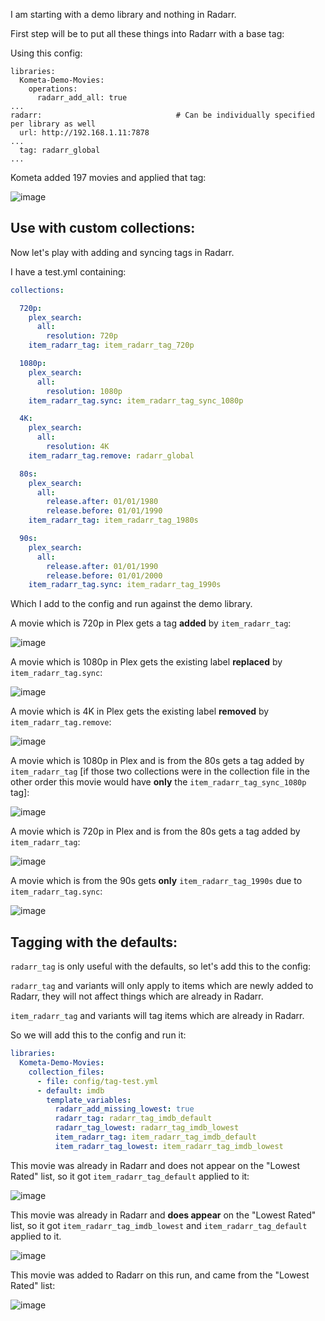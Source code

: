 I am starting with a demo library and nothing in Radarr.

First step will be to put all these things into Radarr with a base tag:

Using this config:
```
libraries:
  Kometa-Demo-Movies:
    operations:
      radarr_add_all: true
...
radarr:                              # Can be individually specified per library as well
  url: http://192.168.1.11:7878
...
  tag: radarr_global
...
```

Kometa added 197 movies and applied that tag:

![image](https://github.com/Kometa-Team/Cookbook/assets/3865541/22135e21-df46-46da-8b41-33579e27c0c7)

## Use with custom collections:

Now let's play with adding and syncing tags in Radarr.

I have a test.yml containing:
```yaml
collections:

  720p:
    plex_search:
      all:
        resolution: 720p
    item_radarr_tag: item_radarr_tag_720p

  1080p:
    plex_search:
      all:
        resolution: 1080p
    item_radarr_tag.sync: item_radarr_tag_sync_1080p

  4K:
    plex_search:
      all:
        resolution: 4K
    item_radarr_tag.remove: radarr_global

  80s:
    plex_search:
      all:
        release.after: 01/01/1980
        release.before: 01/01/1990
    item_radarr_tag: item_radarr_tag_1980s

  90s:
    plex_search:
      all:
        release.after: 01/01/1990
        release.before: 01/01/2000
    item_radarr_tag.sync: item_radarr_tag_1990s
```

Which I add to the config and run against the demo library.

A movie which is 720p in Plex gets a tag **added** by `item_radarr_tag`:

![image](https://github.com/Kometa-Team/Cookbook/assets/3865541/d8661353-a6f4-434c-b66c-57d755fa39e2)

A movie which is 1080p in Plex gets the existing label **replaced** by `item_radarr_tag.sync`:

![image](https://github.com/Kometa-Team/Cookbook/assets/3865541/a5b6b067-5a1e-40b0-994d-0eb7768b8697)

A movie which is 4K in Plex gets the existing label **removed** by `item_radarr_tag.remove`: 

![image](https://github.com/Kometa-Team/Cookbook/assets/3865541/bf65a5f7-0bc9-4890-b5bb-e3f9b7e1a07e)

A movie which is 1080p in Plex and is from the 80s gets a tag added by `item_radarr_tag` [if those two collections were in the collection file in the other order this movie would have **only** the `item_radarr_tag_sync_1080p` tag]:

![image](https://github.com/Kometa-Team/Cookbook/assets/3865541/1f839518-c1f3-42c3-b84f-315e564ea495)

A movie which is 720p in Plex and is from the 80s gets a tag added by `item_radarr_tag`:

![image](https://github.com/Kometa-Team/Cookbook/assets/3865541/7dabc828-382f-4fc5-9fd1-c6f8eef08065)


A movie which is from the 90s gets **only** `item_radarr_tag_1990s` due to `item_radarr_tag.sync`:

![image](https://github.com/Kometa-Team/Cookbook/assets/3865541/26b07633-018f-4050-9fce-4ad7d3130f6f)


## Tagging with the defaults:

`radarr_tag` is only useful with the defaults, so let's add this to the config:

`radarr_tag` and variants will only apply to items which are newly added to Radarr, they will not affect things which are already in Radarr.

`item_radarr_tag` and variants will tag items which are already in Radarr.

So we will add this to the config and run it:

```yaml
libraries:
  Kometa-Demo-Movies:
    collection_files:
      - file: config/tag-test.yml
      - default: imdb
        template_variables:
          radarr_add_missing_lowest: true
          radarr_tag: radarr_tag_imdb_default
          radarr_tag_lowest: radarr_tag_imdb_lowest
          item_radarr_tag: item_radarr_tag_imdb_default
          item_radarr_tag_lowest: item_radarr_tag_imdb_lowest
```

This movie was already in Radarr and does not appear on the "Lowest Rated" list, so it got `item_radarr_tag_default` applied to it:

![image](https://github.com/Kometa-Team/Cookbook/assets/3865541/7bd2eeb5-b5ee-4adf-b36b-0a0f71cc8924)

This movie was already in Radarr and **does appear** on the "Lowest Rated" list, so it got `item_radarr_tag_imdb_lowest` and `item_radarr_tag_default` applied to it. 

![image](https://github.com/Kometa-Team/Cookbook/assets/3865541/a8dfe4d1-5094-486f-abc8-e14176d002e8)

This movie was added to Radarr on this run, and came from the "Lowest Rated" list:

![image](https://github.com/Kometa-Team/Cookbook/assets/3865541/f319cc79-494d-49f9-bf32-4248902dde7a)
